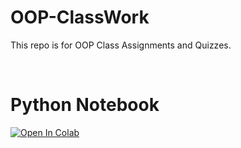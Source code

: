 # OOP-ClassWork
This repo is for OOP Class Assignments and Quizzes.

<br>

# Python Notebook
[![Open In Colab](https://colab.research.google.com/assets/colab-badge.svg)](https://colab.research.google.com/github/googlecolab/colabtools/blob/master/notebooks/colab-github-demo.ipynb)

